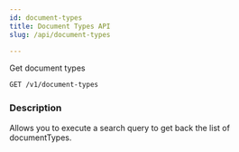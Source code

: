 ```yaml
---
id: document-types
title: Document Types API
slug: /api/document-types

---
```


Get document types

```bash
GET /v1/document-types
```

### Description

Allows you to execute a search query to get back the list of documentTypes.
